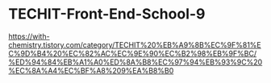 # TECHIT-Front-End-School-9
https://with-chemistry.tistory.com/category/TECHIT%20%EB%A9%8B%EC%9F%81%EC%9D%B4%20%EC%82%AC%EC%9E%90%EC%B2%98%EB%9F%BC/%ED%94%84%EB%A1%A0%ED%8A%B8%EC%97%94%EB%93%9C%20%EC%8A%A4%EC%BF%A8%209%EA%B8%B0
